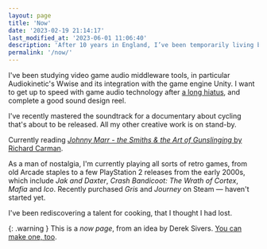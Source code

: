 ```yaml
---
layout: page
title: 'Now'
date: '2023-02-19 21:14:17'
last_modified_at: '2023-06-01 11:06:40'
description: 'After 10 years in England, I’ve been temporarily living between the shores of Lake Maggiore and Milan. The plan for 2023 is to move back to the UK.'
permalink: '/now/'
---
```

I've been studying video game audio middleware tools, in particular Audiokinetic's Wwise and its integration with the game engine Unity. I want to get up to speed with game audio technology after [a long hiatus](/work/sound-design/ruff-trigger-playstation2-game/), and complete a good sound design reel.

I've recently mastered the soundtrack for a documentary about cycling that's about to be released. All my other creative work is on stand-by.

Currently reading [_Johnny Marr - the Smiths & the Art of Gunslinging_ by Richard Carman](https://archive.org/details/johnnymarrsmiths0000carm).

As a man of nostalgia, I'm currently playing all sorts of retro games, from old Arcade staples to a few PlayStation 2 releases from the early 2000s, which include _Jak and Daxter_, _Crash Bandicoot: The Wrath of Cortex_, _Mafia_ and _Ico_. Recently purchased _Gris_ and _Journey_ on Steam — haven't started yet.

I've been rediscovering a talent for cooking, that I thought I had lost.

{: .warning }
This is a _now page_, from an idea by Derek Sivers. [You can make one, too](https://nownownow.com/about).